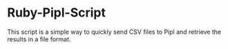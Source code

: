 # Ruby-Pipl-Script
This script is a simple way to quickly send CSV files to Pipl and retrieve the results in a file format.
